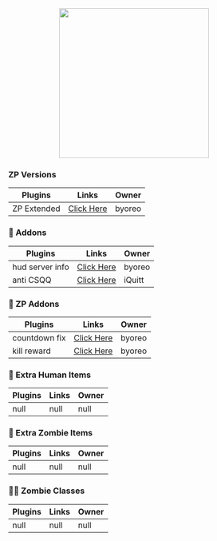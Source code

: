 
<div align="center">
  <img height="300" src="https://i.imgur.com/NEe3fr9.png"  />
</div>

###

### ZP Versions
Plugins  | Links | Owner
------------- | ------------- | ------------- |
ZP Extended | [Click Here](https://github.com/byoreo/zp43ext) | byoreo

### 🧩 Addons
Plugins  | Links | Owner
------------- | ------------- | ------------- |
hud server info | [Click Here](https://github.com/byoreo/hud-server-info) | byoreo
anti CSQQ| [Click Here](https://github.com/iQuitt/anti-csqq) | iQuitt

### 🧩 ZP Addons
Plugins  | Links | Owner
------------- | ------------- | ------------- |
countdown fix | [Click Here](https://github.com/byoreo/zp-countdown-fix) | byoreo
kill reward | [Click Here](https://github.com/byoreo/zp_kill_reward) | byoreo

### 🔨 Extra Human Items
Plugins | Links | Owner
------------- | ------------- | ------------- |
null | null | null |

### 🔨 Extra Zombie Items
Plugins | Links | Owner
------------- | ------------- | ------------- |
null | null | null |

### 🧟‍♂️ Zombie Classes
Plugins | Links | Owner
------------- | ------------- | ------------- |
null | null | null |
